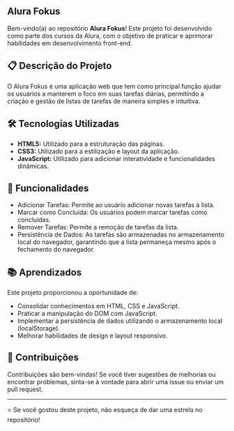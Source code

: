 ## Alura Fokus
Bem-vindo(a) ao repositório **Alura Fokus**! Este projeto foi desenvolvido como parte dos cursos da Alura, com o objetivo de praticar e aprimorar habilidades em desenvolvimento front-end.

## 📋 Descrição do Projeto
O Alura Fokus é uma aplicação web que tem como principal função ajudar os usuários a manterem o foco em suas tarefas diárias, permitindo a criação e gestão de listas de tarefas de maneira simples e intuitiva.

## 🛠️ Tecnologias Utilizadas
- **HTML5:** Utilizado para a estruturação das páginas.
- **CSS3:** Utilizado para a estilização e layout da aplicação.
- **JavaScript:** Utilizado para adicionar interatividade e funcionalidades dinâmicas.

## 🚀 Funcionalidades
- Adicionar Tarefas: Permite ao usuário adicionar novas tarefas à lista.
- Marcar como Concluída: Os usuários podem marcar tarefas como concluídas.
- Remover Tarefas: Permite a remoção de tarefas da lista.
- Persistência de Dados: As tarefas são armazenadas no armazenamento local do navegador, garantindo que a lista permaneça mesmo após o fechamento do navegador.

## 📚 Aprendizados
Este projeto proporcionou a oportunidade de:

- Consolidar conhecimentos em HTML, CSS e JavaScript.
- Praticar a manipulação do DOM com JavaScript.
- Implementar a persistência de dados utilizando o armazenamento local (localStorage).
- Melhorar habilidades de design e layout responsivo.

## 🤝 Contribuições
Contribuições são bem-vindas! Se você tiver sugestões de melhorias ou encontrar problemas, sinta-se à vontade para abrir uma issue ou enviar um pull request.


---



⭐️ Se você gostou deste projeto, não esqueça de dar uma estrela no repositório!
